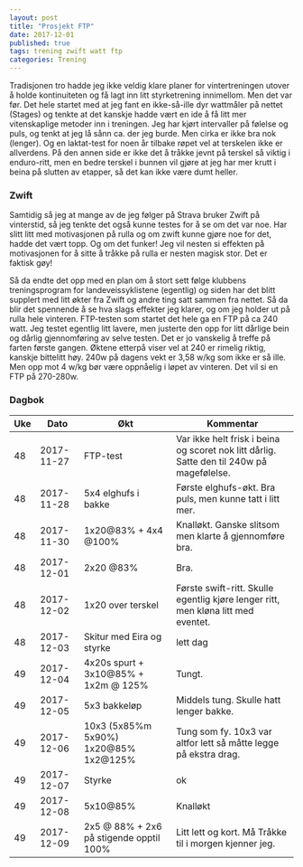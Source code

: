 ```yaml
---
layout: post
title: "Prosjekt FTP"
date: 2017-12-01
published: true
tags: trening zwift watt ftp
categories: Trening
---
```


Tradisjonen tro hadde jeg ikke veldig klare planer for vintertreningen utover å holde kontinuiteten  og få lagt inn litt styrketrening innimellom. Men det var før. Det hele startet med at jeg fant en ikke-så-ille dyr wattmåler på nettet (Stages) og tenkte at det kanskje hadde vært en ide å få litt mer vitenskaplige metoder inn i treningen. Jeg har kjørt intervaller på følelse og puls, og tenkt at jeg lå sånn ca. der jeg burde. Men cirka er ikke bra nok (lenger). Og en laktat-test for noen år tilbake røpet vel at terskelen ikke er allverdens. På den annen side er ikke det å tråkke jevnt på terskel så viktig i enduro-ritt, men en bedre terskel i bunnen vil gjøre at jeg har mer krutt i beina på slutten av etapper, så det kan ikke være dumt heller. 

### Zwift

Samtidig så jeg at mange av de jeg følger på Strava bruker Zwift på vinterstid, så jeg tenkte det også kunne testes for å se om det var noe. Har slitt litt med motivasjonen på rulla og om zwift kunne gjøre noe for det, hadde det vært topp. Og om det funker! Jeg vil nesten si effekten på motivasjonen for å sitte å tråkke på rulla er nesten magisk stor. Det er faktisk gøy!

Så da endte det opp med en plan om å stort sett følge klubbens treningsprogram for landeveissyklistene (egentlig) og siden har det blitt supplert med litt økter fra Zwift og andre ting satt sammen fra nettet. Så da blir det spennende å se hva slags effekter jeg klarer, og om jeg holder ut på rulla hele vinteren. FTP-testen som startet det hele ga en FTP på ca 240 watt. Jeg testet egentlig litt lavere, men justerte den opp for litt dårlige bein og dårlig gjennomføring av selve testen. Det er jo vanskelig å treffe på farten første gangen. Øktene etterpå viser vel at 240 er rimelig riktig, kanskje bittelitt høy. 240w på dagens vekt er 3,58 w/kg som ikke er så ille. Men opp mot 4 w/kg bør være oppnåelig i løpet av vinteren. Det vil si en FTP på 270-280w.  

### Dagbok

| Uke  | Dato | Økt | Kommentar |
|---|---|---|---|
|48 | 2017-11-27 | FTP-test | Var ikke helt frisk i beina og scoret nok litt dårlig. Satte den til 240w på magefølelse.  |
|48 | 2017-11-28 | 5x4 elghufs i bakke | Første elghufs-økt. Bra puls, men kunne tatt i litt mer. |
|48 | 2017-11-30 | 1x20@83% + 4x4 @100% | Knalløkt. Ganske slitsom men klarte å gjennomføre bra. |
|48| 2017-12-01 | 2x20 @83% | Bra. |
|48| 2017-12-02 | 1x20 over terskel | Første swift-ritt. Skulle egentlig kjøre lenger ritt, men kløna litt med eventet. |
|48| 2017-12-03 | Skitur med Eira og styrke | lett dag |
|49 | 2017-12-04 | 4x20s spurt + 3x10@85% + 1x2m @ 125%| Tungt.  |
|49 | 2017-12-05 | 5x3 bakkeløp | Middels tung. Skulle hatt lenger bakke.  |
|49| 2017-12-06 | 10x3 (5x85%m 5x90%) 1x20@85% 1x2@125%                                     | Tung som fy. 10x3 var altfor lett så måtte legge på ekstra drag.  |
|49| 2017-12-07 | Styrke | ok |
|49  | 2017-12-08 | 5x10@85% | Knalløkt |
|49 | 2017-12-09| 2x5 @ 88% + 2x6 på stigende opptil 100% | Litt lett og kort. Må Tråkke til i morgen kjenner jeg.  |
